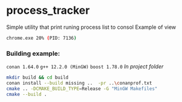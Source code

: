 # process_tracker

Simple utility that print runing process list to consol
Example of view
```sh
chrome.exe 20% (PID: 7136)
```

### Building example:
`conan 1.64.0`
`g++ 12.2.0 (MinGW)`
`boost 1.78.0`
*In project folder*
```sh
mkdir build && cd build
conan install --build missing ..  -pr ..\conanprof.txt
cmake .. -DCMAKE_BUILD_TYPE=Release -G "MinGW Makefiles"
cmake --build . 
```
